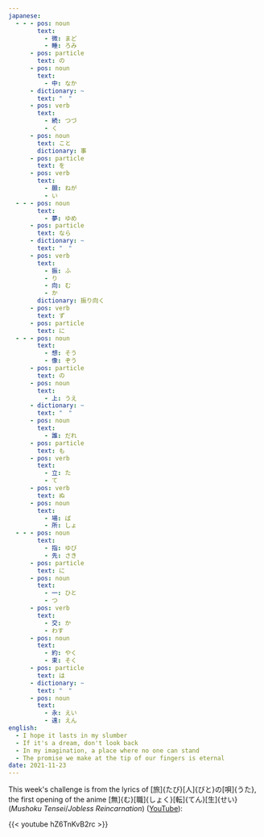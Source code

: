 ```yaml
---
japanese:
  - - - pos: noun
        text:
          - 微: まど
          - 睡: ろみ
      - pos: particle
        text: の
      - pos: noun
        text:
          - 中: なか
      - dictionary: ~
        text: "　"
      - pos: verb
        text:
          - 続: つづ
          - く
      - pos: noun
        text: こと
        dictionary: 事
      - pos: particle
        text: を
      - pos: verb
        text:
          - 願: ねが
          - い
  - - - pos: noun
        text:
          - 夢: ゆめ
      - pos: particle
        text: なら
      - dictionary: ~
        text: "　"
      - pos: verb
        text:
          - 振: ふ
          - り
          - 向: む
          - か
        dictionary: 振り向く
      - pos: verb
        text: ず
      - pos: particle
        text: に
  - - - pos: noun
        text:
          - 想: そう
          - 像: ぞう
      - pos: particle
        text: の
      - pos: noun
        text:
          - 上: うえ
      - dictionary: ~
        text: "　"
      - pos: noun
        text:
          - 誰: だれ
      - pos: particle
        text: も
      - pos: verb
        text:
          - 立: た
          - て
      - pos: verb
        text: ぬ
      - pos: noun
        text:
          - 場: ば
          - 所: しょ
  - - - pos: noun
        text:
          - 指: ゆび
          - 先: さき
      - pos: particle
        text: に
      - pos: noun
        text:
          - 一: ひと
          - つ
      - pos: verb
        text:
          - 交: か
          - わす
      - pos: noun
        text:
          - 約: やく
          - 束: そく
      - pos: particle
        text: は
      - dictionary: ~
        text: "　"
      - pos: noun
        text:
          - 永: えい
          - 遠: えん
english:
  - I hope it lasts in my slumber
  - If it's a dream, don't look back
  - In my imagination, a place where no one can stand
  - The promise we make at the tip of our fingers is eternal
date: 2021-11-23
---
```


This week's challenge is from the lyrics of [旅]{たび}[人]{びと}の[唄]{うた}, the first opening of the anime [無]{む}[職]{しょく}[転]{てん}[生]{せい} (*Mushoku Tensei*/*Jobless Reincarnation*) ([YouTube](https://www.youtube.com/watch?v=hZ6TnKvB2rc)):

{{< youtube hZ6TnKvB2rc >}}